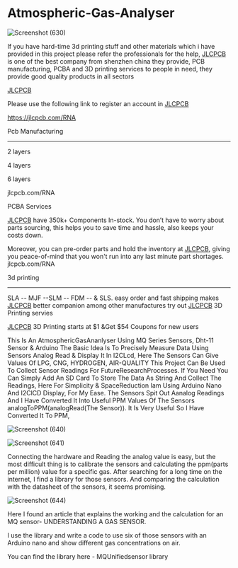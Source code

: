 # Atmospheric-Gas-Analyser

![Screenshot (630)](https://user-images.githubusercontent.com/118633170/205503777-44152762-f32a-4916-ab4d-ad065ca60138.png)


If you have hard-time 3d printing stuff and other materials which i have provided in this project please refer the professionals for the help, [JLCPCB](https://jlcpcb.com/RNA) is one of the best company from shenzhen china they provide, PCB manufacturing, PCBA and 3D printing services to people in need, they provide good quality products in all sectors

[JLCPCB](https://jlcpcb.com/RNA)


Please use the following link to register an account in [JLCPCB](https://jlcpcb.com/RNA)

https://jlcpcb.com/RNA


Pcb Manufacturing

----------

2 layers

4 layers

6 layers

jlcpcb.com/RNA



PCBA Services

[JLCPCB](https://jlcpcb.com/RNA) have 350k+ Components In-stock. You don’t have to worry about parts sourcing, this helps you to save time and hassle, also keeps your costs down.

Moreover, you can pre-order parts and hold the inventory at [JLCPCB](https://jlcpcb.com/RNA), giving you peace-of-mind that you won't run into any last minute part shortages. jlcpcb.com/RNA



3d printing

-------------------

SLA -- MJF --SLM -- FDM -- & SLS. easy order and fast shipping makes [JLCPCB](https://jlcpcb.com/RNA) better companion among other manufactures try out [JLCPCB](https://jlcpcb.com/RNA) 3D Printing servies

[JLCPCB](https://jlcpcb.com/RNA) 3D Printing starts at $1 &Get $54 Coupons for new users

This Is An AtmosphericGasAnanlyser Using MQ Series Sensors, Dht-11 Sensor & Arduino The Basic Idea Is To Precisely Measure Data Using Sensors Analog Read & Display It In I2CLcd, Here The Sensors Can Give Values Of LPG, CNG, HYDROGEN, AIR-QUALITY This Project Can Be Used To Collect Sensor Readings For FutureResearchProcesses. If You Need You Can Simply Add An SD Card To Store The Data As String And Collect The Readings, Here For Simplicity & SpaceReduction Iam Using Arduino Nano And I2ClCD Display, For My Ease. The Sensors Spit Out Aanalog Readings And I Have Converted It Into Useful PPM Values Of The Sensors analogToPPM(analogRead(The Sensor)). It Is Very Useful So I Have Converted It To PPM,

![Screenshot (640)](https://user-images.githubusercontent.com/118633170/205503788-ca3b0dc1-6ab0-438e-97f4-15271b4ecdb3.png)

![Screenshot (641)](https://user-images.githubusercontent.com/118633170/205503796-d28fe61a-0457-4b5a-a38e-bc131afa4916.png)


Connecting the hardware and Reading the analog value is easy, but the most difficult thing is to calibrate the sensors and calculating the ppm(parts per million) value for a specific gas. After searching for a long time on the internet, I find a library for those sensors. And comparing the calculation with the datasheet of the sensors, it seems promising.

![Screenshot (644)](https://user-images.githubusercontent.com/118633170/205503802-43ec9061-93da-46b0-aa0c-6a03efcbb62b.png)


Here I found an article that explains the working and the calculation for an MQ sensor- UNDERSTANDING A GAS SENSOR.

I use the library and write a code to use six of those sensors with an Arduino nano and show different gas concentrations on air.

You can find the library here - MQUnifiedsensor library
